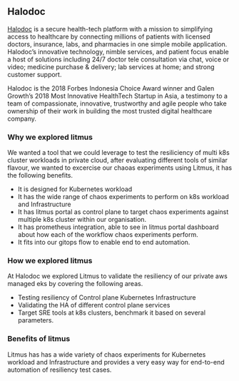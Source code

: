 ## **Halodoc**

[Halodoc](https://www.halodoc.com/) is a secure health-tech platform with a mission to simplifying access to healthcare by connecting millions of patients with licensed doctors, insurance, labs, and pharmacies in one simple mobile application. Halodoc’s innovative technology, nimble services, and patient focus enable a host of solutions including 24/7 doctor tele consultation via chat, voice or video; medicine purchase & delivery; lab services at home; and strong customer support.

Halodoc is the 2018 Forbes Indonesia Choice Award winner and Galen Growth’s 2018 Most Innovative HealthTech Startup in Asia, a testimony to a team of compassionate, innovative, trustworthy and agile people who take ownership of their work in building the most trusted digital healthcare company. 

### **Why we explored litmus**

We wanted a tool that we could leverage to test the resiliciency of multi k8s cluster workloads in private cloud, 
after evaluating different tools of similar flavour, we wanted to excercise our chaoas experiments using Litmus, it has the following benefits.

- It is designed for Kubernetes workload
- It has the wide range of chaos experiments to perform on k8s workload and Infrastructure
- It has litmus portal as control plane to target chaos experiments against multiple k8s cluster within our organisation.
- It has prometheus integration, able to see in litmus portal dashboard about how each of the workflow chaos experiments perform.
- It fits into our gitops flow to enable end to end automation.



### How we explored litmus

At Halodoc we explored Litmus to validate the resiliency of our private aws managed eks by covering the following areas.

- Testing resiliency of Control plane Kubernetes Infrastructure 
- Validating the HA of different control plane services
- Target SRE tools at k8s clusters, benchmark it based on several parameters.



### Benefits of litmus

Litmus has has a wide variety of chaos experiments for Kubernetes workload and Infrastructure and provides a very easy way for end-to-end automation of resiliency test cases.

